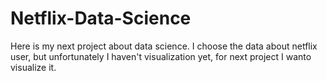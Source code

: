 # Netflix-Data-Science
 Here is my next project about data science. I choose the data about netflix user, but unfortunately I haven't visualization yet, for next project I wanto visualize it.
